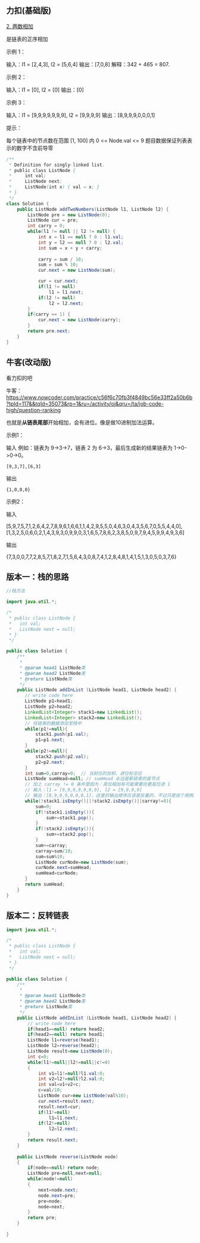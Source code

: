 

## 力扣(基础版)

[2. 两数相加](https://leetcode-cn.com/problems/add-two-numbers/)

是链表的正序相加



示例 1：

输入：l1 = [2,4,3], l2 = [5,6,4]
输出：[7,0,8]
解释：342 + 465 = 807.



示例 2：

输入：l1 = [0], l2 = [0]
输出：[0]



示例 3：

输入：l1 = [9,9,9,9,9,9,9], l2 = [9,9,9,9]
输出：[8,9,9,9,0,0,0,1]




提示：

每个链表中的节点数在范围 [1, 100] 内
0 <= Node.val <= 9
题目数据保证列表表示的数字不含前导零

````java
/**
 * Definition for singly-linked list.
 * public class ListNode {
 *     int val;
 *     ListNode next;
 *     ListNode(int x) { val = x; }
 * }
 */
class Solution {
    public ListNode addTwoNumbers(ListNode l1, ListNode l2) {
        ListNode pre = new ListNode(0);
        ListNode cur = pre;
        int carry = 0;
        while(l1 != null || l2 != null) {
            int x = l1 == null ? 0 : l1.val;
            int y = l2 == null ? 0 : l2.val;
            int sum = x + y + carry;
            
            carry = sum / 10;
            sum = sum % 10;
            cur.next = new ListNode(sum);

            cur = cur.next;
            if(l1 != null)
                l1 = l1.next;
            if(l2 != null)
                l2 = l2.next;
        }
        if(carry == 1) {
            cur.next = new ListNode(carry);
        }
        return pre.next;
    }
}
````





## 牛客(改动版)

看力扣的吧

牛客：https://www.nowcoder.com/practice/c56f6c70fb3f4849bc56e33ff2a50b6b?tpId=117&&tqId=35073&rp=1&ru=/activity/oj&qru=/ta/job-code-high/question-ranking



也就是**从链表尾部**开始相加，会有进位。像是做10进制加法运算。



示例1：

输入	 例如：链表为 9->3->7，链表 2 为 6->3，最后生成新的结果链表为 1->0->0->0。 

```
[9,3,7],[6,3]
```

输出

```
{1,0,0,0}
```



示例2：

输入

[5,9,7,5,7,1,2,6,4,2,7,8,9,6,1,6,6,1,1,4,2,9,5,5,0,4,6,3,0,4,3,5,6,7,0,5,5,4,4,0],[1,3,2,5,0,6,0,2,1,4,3,9,3,0,9,9,0,3,1,6,5,7,8,6,2,3,8,5,0,9,7,9,4,5,9,9,4,9,3,6]

输出

{7,3,0,0,7,7,2,8,5,7,1,8,2,7,1,5,6,4,3,0,8,7,4,1,2,8,4,8,1,4,1,5,1,3,0,5,0,3,7,6}





## 版本一：栈的思路

````java
//栈方法

import java.util.*;

/*
 * public class ListNode {
 *   int val;
 *   ListNode next = null;
 * }
 */

public class Solution {
    /**
     * 
     * @param head1 ListNode类 
     * @param head2 ListNode类 
     * @return ListNode类
     */
    public ListNode addInList (ListNode head1, ListNode head2) {
       // write code here
       ListNode p1=head1;
       ListNode p2=head2;
       LinkedList<Integer> stack1=new LinkedList();
       LinkedList<Integer> stack2=new LinkedList();
       // 将链表的数据添加至栈中
       while(p1!=null){
           stack1.push(p1.val);
           p1=p1.next;
       }
       while(p2!=null){
           stack2.push(p2.val);
           p2=p2.next;
       }
       int sum=0,carray=0;  // 当前位的加和、进位标志位
       ListNode sumHead=null; // sumHead 永远是新链表的首节点
       // 加上 carray != 0 条件是因为：高位相加有可能需要向更高位进 1
       // 输入：l1 = [9,9,9,9,9,9,9], l2 = [9,9,9,9]
	   // 输出：[8,9,9,9,0,0,0,1]，这里的输出顺序应该是反着的，不过只是找个用例。
       while(!stack1.isEmpty()||!stack2.isEmpty()||carray!=0){
           sum=0;
           if(!stack1.isEmpty()){
               sum+=stack1.pop();
           }
           if(!stack2.isEmpty()){
               sum+=stack2.pop();
           }
           sum+=carray;
           carray=sum/10;
           sum=sum%10;
           ListNode curNode=new ListNode(sum);
           curNode.next=sumHead;
           sumHead=curNode;
       }
       return sumHead;
    }
}
````



## 版本二：反转链表

````java
import java.util.*;

/*
 * public class ListNode {
 *   int val;
 *   ListNode next = null;
 * }
 */

public class Solution {
    /**
     * 
     * @param head1 ListNode类 
     * @param head2 ListNode类 
     * @return ListNode类
     */
    public ListNode addInList (ListNode head1, ListNode head2) {
        // write code here
        if(head1==null) return head2;
        if(head2==null) return head1;
        ListNode l1=reverse(head1);
        ListNode l2=reverse(head2);
        ListNode result=new ListNode(0);
        int c=0;
        while(l1!=null||l2!=null||c!=0)
        {
            int v1=l1!=null?l1.val:0;
            int v2=l2!=null?l2.val:0;
            int val=v1+v2+c;
            c=val/10;
            ListNode cur=new ListNode(val%10);
            cur.next=result.next;
            result.next=cur;
            if(l1!=null)
                l1=l1.next;
            if(l2!=null)
                l2=l2.next;
        }
        return result.next;  
    }
    
    public ListNode reverse(ListNode node)
    {
        if(node==null) return node;
        ListNode pre=null,next=null;
        while(node!=null)
        {
            next=node.next;
            node.next=pre;
            pre=node;
            node=next;
        }
        return pre;
    }
    
}
````



